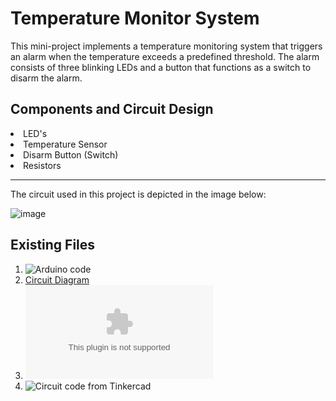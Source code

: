 # Temperature Monitor System
This mini-project implements a temperature monitoring system that triggers an alarm when the temperature exceeds a predefined threshold. 
The alarm consists of three blinking LEDs and a button that functions as a switch to disarm the alarm.
## Components and Circuit Design
<li>LED's
<li>Temperature Sensor
<li>Disarm Button (Switch)
<li>Resistors<br/>
<hr/>
The circuit used in this project is depicted in the image below:  
  
  ![image](https://github.com/user-attachments/assets/dded329a-2dfe-4f9b-9983-f450c6f5709f)


## Existing Files  
1. ![Arduino code](https://github.com/ekoumpar/Arduino-mini-projects/blob/7163d3d5894624cb3460ebe90b06d8cbc802a8ce/TempMonitor/temperature_monitor1(3).ino) 
2. [Circuit Diagram](https://github.com/ekoumpar/Arduino-mini-projects/blob/8bc2e4d7769739a16170e440c9d4d7c2f512576e/TempMonitor/Temperature%20Monitor2.png)
3. ![List of components](https://github.com/ekoumpar/Arduino-mini-projects/blob/569ae1fc0761cc380ede1dcd11a0c9fb04706943/TempMonitor/board_design2.csv)
4. ![Circuit code from Tinkercad](https://github.com/ekoumpar/Arduino-mini-projects/blob/1c3c76f0a928e5cad478b8daf36fe195f8e5962f/TempMonitor/Temperature%20Monitor2.brd)


